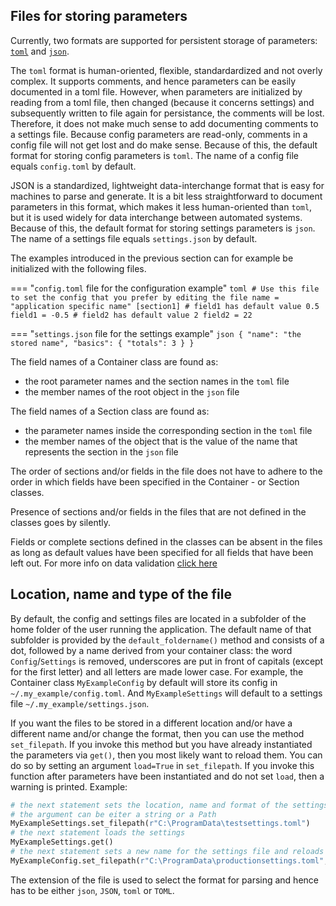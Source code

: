 ## Files for storing parameters

Currently, two formats are supported for persistent storage of parameters: 
[`toml`](https://toml.io/en/) and [`json`](https://www.json.org/).

The `toml` format is human-oriented, flexible, standardardized and not overly complex.
It supports comments, and hence parameters can be easily documented in a toml file.
However, when parameters are initialized by reading from a toml file, then changed
(because it concerns settings) and subsequently written to file again for persistance,
the comments will be lost. Therefore, it does not make much sense to add documenting
comments to a settings file. Because config parameters are read-only, comments in a
config file will not get lost and do make sense. Because of this, the default format for
storing config parameters is `toml`. The name of a config file equals `config.toml` by
default.

JSON is a standardized, lightweight data-interchange format that is easy for machines to
parse and generate. It is a bit less straightforward to document parameters in this
format, which makes it less human-oriented than `toml`, but it is used widely for data
interchange between automated systems. Because of this, the default format for storing
settings parameters is `json`. The name of a settings file equals `settings.json` by
default.

The examples introduced in the previous section can for example be initialized with the
following files.

=== "`config.toml` file for the configuration example"
    ```toml
    # Use this file to set the config that you prefer by editing the file
    name = "application specific name"
    [section1]
    # field1 has default value 0.5
    field1 = -0.5
    # field2 has default value 2
    field2 = 22
    ```

=== "`settings.json` file for the settings example"
    ```json
    {
        "name": "the stored name",
        "basics": {
            "totals": 3
        }
    }
    ```


The field names of a Container class are found as:

- the root parameter names and the section names in the `toml` file
- the member names of the root object in the `json` file

The field names of a Section class are found as:

- the parameter names inside the corresponding section in the `toml` file
- the member names of the object that is the value of the name that represents the
  section in the `json` file

The order of sections and/or fields in the file does not have to adhere to the order
in which fields have been specified in the Container - or Section classes.

Presence of sections and/or fields in the files that are not defined in the classes goes
by silently.

Fields or complete sections defined in the classes can be absent in the files as long as
default values have been specified for all fields that have been left out. For more info
on data validation [click here](./5-Handling_deviations.md)

## Location, name and type of the file

By default, the config and settings files are located in a subfolder of the home folder of
the user running the application. The default name of that subfolder is provided by the
`default_foldername()` method and consists of a dot, followed by a name derived from your
container class: the word `Config`/`Settings` is removed, underscores are put in front of
capitals (except for the first letter) and all letters are made lower case. For example,
the Container class `MyExampleConfig` by default will store its config in
`~/.my_example/config.toml`. And `MyExampleSettings` will default to a settings file 
`~/.my_example/settings.json`.

If you want the files to be stored in a different location and/or have a different name
and/or change the format, then you can use the method `set_filepath`. If you invoke this
method but you have already instantiated the parameters via `get()`, then you most likely
want to reload them. You can do so by setting an argument `load=True` in `set_filepath`.
If you invoke this function after parameters have been instantiated and do not set
`load`, then a warning is printed. Example:

```python
# the next statement sets the location, name and format of the settings file
# the argument can be eiter a string or a Path
MyExampleSettings.set_filepath(r"C:\ProgramData\testsettings.toml")
# the next statement loads the settings
MyExampleSettings.get()
# the next statement sets a new name for the settings file and reloads it
MyExampleConfig.set_filepath(r"C:\ProgramData\productionsettings.toml", load=True)
```

The extension of the file is used to select the format for parsing and hence has to be
either `json`, `JSON`, `toml` or `TOML`.
